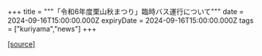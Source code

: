 +++
title = """「令和6年度栗山秋まつり」臨時バス運行について"""
date = 2024-09-16T15:00:00.000Z
expiryDate = 2024-09-16T15:00:00.000Z
tags = ["kuriyama","news"]
+++


[[source]](https://www.town.kuriyama.hokkaido.jp/soshiki/47/28200.html)
